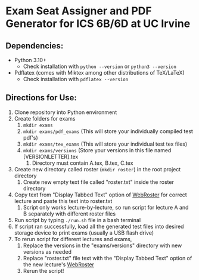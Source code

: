 # Exam Seat Assigner and PDF Generator for ICS 6B/6D at UC Irvine

## Dependencies:
- Python 3.10+
    - Check installation with ``python --version`` or ``python3 --version``
- Pdflatex (comes with Miktex among other distributions of TeX/LaTeX)
    - Check installation with ``pdflatex --version``

## Directions for Use:
1. Clone repository into Python environment
2. Create folders for exams
    1. ``mkdir exams``
    2. ``mkdir exams/pdf_exams`` (This will store your individually compiled test pdf's)
    3. ``mkdir exams/tex_exams`` (This will store your individual test tex files)
    4. ``mkdir exams/versions`` (Store your versions in this file named [VERSIONLETTER].tex
        1. Directory must contain A.tex, B.tex, C.tex
3. Create new directory called roster (``mkdir roster``) in the root project directory
    1. Create new empty text file called "roster.txt" inside the roster directory
4. Copy text from "Display Tabbed Text" option of [WebRoster](https://www.reg.uci.edu/perl/WebRoster) for correct lecture and paste this text into roster.txt
    1. Script only works lecture-by-lecture, so run script for lecture A and B separately with different roster files
5. Run script by typing ``./run.sh`` file in a bash terminal
6. If script ran successfully, load all the generated test files into desired storage device to print exams (usually a USB flash drive)
7. To rerun script for different lectures and exams,
    1. Replace the versions in the "exams/versions" directory with new versions as needed
    2. Replace "roster.txt" file text with the "Display Tabbed Text" option of the new lecture's [WebRoster](https://www.reg.uci.edu/perl/WebRoster)
    3. Rerun the script!
